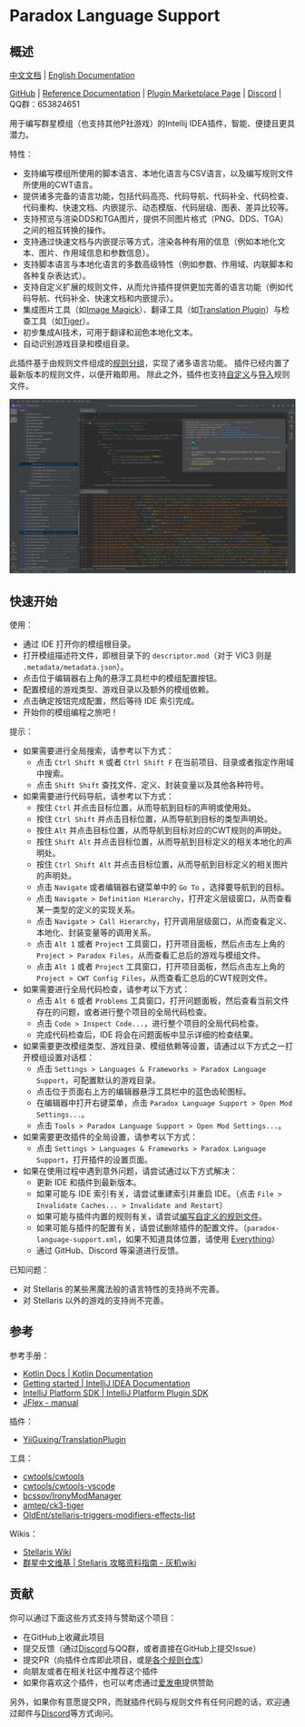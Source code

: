 # Paradox Language Support

## 概述

[中文文档](README.md) | [English Documentation](README_en.md)

[GitHub](https://github.com/DragonKnightOfBreeze/Paradox-Language-Support) |
[Reference Documentation](https://windea.icu/Paradox-Language-Support) |
[Plugin Marketplace Page](https://plugins.jetbrains.com/plugin/16825-paradox-language-support) |
[Discord](https://discord.gg/vBpbET2bXT) |
QQ群：653824651

用于编写群星模组（也支持其他P社游戏）的Intellij IDEA插件，智能、便捷且更具潜力。

特性：

- 支持编写模组所使用的脚本语言、本地化语言与CSV语言，以及编写规则文件所使用的CWT语言。
- 提供诸多完备的语言功能，包括代码高亮、代码导航、代码补全、代码检查、代码重构、快速文档、内嵌提示、动态模版、代码层级、图表、差异比较等。
- 支持预览与渲染DDS和TGA图片，提供不同图片格式（PNG、DDS、TGA）之间的相互转换的操作。
- 支持通过快速文档与内嵌提示等方式，渲染各种有用的信息（例如本地化文本、图片、作用域信息和参数信息）。
- 支持脚本语言与本地化语言的多数高级特性（例如参数、作用域、内联脚本和各种复杂表达式）。
- 支持自定义扩展的规则文件，从而允许插件提供更加完善的语言功能（例如代码导航、代码补全、快速文档和内嵌提示）。
- 集成图片工具（如[Image Magick](https://www.imagemagick.org)）、翻译工具（如[Translation Plugin](https://github.com/yiiguxing/TranslationPlugin)）与检查工具（如[Tiger](https://github.com/amtep/tiger)）。
- 初步集成AI技术，可用于翻译和润色本地化文本。
- 自动识别游戏目录和模组目录。

此插件基于由规则文件组成的[规则分组](https://windea.icu/Paradox-Language-Support/zh/config.html#config-group)，实现了诸多语言功能。
插件已经内置了最新版本的规则文件，以便开箱即用。
除此之外，插件也支持[自定义](https://windea.icu/Paradox-Language-Support/zh/config.html#writing-cwt-config-files)与[导入](https://windea.icu/Paradox-Language-Support/zh/config.html#importing-cwt-config-files)规则文件。

![](docs/images/preview_1_zh.png)

## 快速开始

使用：

- 通过 IDE 打开你的模组根目录。
- 打开模组描述符文件，即根目录下的 `descriptor.mod`（对于 VIC3 则是 `.metadata/metadata.json`）。
- 点击位于编辑器右上角的悬浮工具栏中的模组配置按钮。
- 配置模组的游戏类型、游戏目录以及额外的模组依赖。
- 点击确定按钮完成配置，然后等待 IDE 索引完成。
- 开始你的模组编程之旅吧！

提示：

- 如果需要进行全局搜索，请参考以下方式：
  - 点击 `Ctrl Shift R` 或者 `Ctrl Shift F` 在当前项目、目录或者指定作用域中搜索。
  - 点击 `Shift Shift` 查找文件、定义、封装变量以及其他各种符号。
- 如果需要进行代码导航，请参考以下方式：
  - 按住 `Ctrl` 并点击目标位置，从而导航到目标的声明或使用处。
  - 按住 `Ctrl Shift` 并点击目标位置，从而导航到目标的类型声明处。
  - 按住 `Alt` 并点击目标位置，从而导航到目标对应的CWT规则的声明处。
  - 按住 `Shift Alt` 并点击目标位置，从而导航到目标定义的相关本地化的声明处。
  - 按住 `Ctrl Shift Alt` 并点击目标位置，从而导航到目标定义的相关图片的声明处。
  - 点击 `Navigate` 或者编辑器右键菜单中的 `Go To` ，选择要导航到的目标。
  - 点击 `Navigate > Definition Hierarchy`，打开定义层级窗口，从而查看某一类型的定义的实现关系。
  - 点击 `Navigate > Call Hierarchy`，打开调用层级窗口，从而查看定义、本地化、封装变量等的调用关系。
  - 点击 `Alt 1` 或者 `Project` 工具窗口，打开项目面板，然后点击左上角的 `Project > Paradox Files`，从而查看汇总后的游戏与模组文件。
  - 点击 `Alt 1` 或者 `Project` 工具窗口，打开项目面板，然后点击左上角的 `Project > CWT Config Files`，从而查看汇总后的CWT规则文件。
- 如果需要进行全局代码检查，请参考以下方式：
  - 点击 `Alt 6` 或者 `Problems` 工具窗口，打开问题面板，然后查看当前文件存在的问题，或者进行整个项目的全局代码检查。
  - 点击 `Code > Inspect Code...`，进行整个项目的全局代码检查。
  - 完成代码检查后，IDE 将会在问题面板中显示详细的检查结果。
- 如果需要更改模组类型、游戏目录、模组依赖等设置，请通过以下方式之一打开模组设置对话框：
  - 点击 `Settings > Languages & Frameworks > Paradox Language Support`，可配置默认的游戏目录。
  - 点击位于页面右上方的编辑器悬浮工具栏中的蓝色齿轮图标。
  - 在编辑器中打开右键菜单，点击 `Paradox Language Support > Open Mod Settings...`。
  - 点击 `Tools > Paradox Language Support > Open Mod Settings...`。
- 如果需要更改插件的全局设置，请参考以下方式：
  - 点击 `Settings > Languages & Frameworks > Paradox Language Support`，打开插件的设置页面。
- 如果在使用过程中遇到意外问题，请尝试通过以下方式解决：
  - 更新 IDE 和插件到最新版本。
  - 如果可能与 IDE 索引有关，请尝试重建索引并重启 IDE。（点击 `File > Invalidate Caches... > Invalidate and Restart`）
  - 如果可能与插件内置的规则有关，请尝试[编写自定义的规则文件](config.md#writing-cwt-config-files)。
  - 如果可能与插件的配置有关，请尝试删除插件的配置文件。（`paradox-language-support.xml`，如果不知道具体位置，请使用 [Everything](https://www.voidtools.com)）
  - 通过 GitHub、Discord 等渠道进行反馈。

已知问题：

- 对 Stellaris 的某些黑魔法般的语言特性的支持尚不完善。
- 对 Stellaris 以外的游戏的支持尚不完善。

## 参考

参考手册：

- [Kotlin Docs | Kotlin Documentation](https://kotlinlang.org/docs/home.html)
- [Getting started | IntelliJ IDEA Documentation](https://www.jetbrains.com/help/idea/getting-started.html)
- [IntelliJ Platform SDK | IntelliJ Platform Plugin SDK](https://plugins.jetbrains.com/docs/intellij/welcome.html)
- [JFlex - manual](https://www.jflex.de/manual.html)

插件：

- [YiiGuxing/TranslationPlugin](https://github.com/YiiGuxing/TranslationPlugin)

工具：

- [cwtools/cwtools](https://github.com/cwtools/cwtools)
- [cwtools/cwtools-vscode](https://github.com/cwtools/cwtools-vscode)
- [bcssov/IronyModManager](https://github.com/bcssov/IronyModManager)
- [amtep/ck3-tiger](https://github.com/amtep/ck3-tiger)
- [OldEnt/stellaris-triggers-modifiers-effects-list](https://github.com/OldEnt/stellaris-triggers-modifiers-effects-list)

Wikis：

- [Stellaris Wiki](https://stellaris.paradoxwikis.com/Stellaris_Wiki)
- [群星中文维基 | Stellaris 攻略资料指南 - 灰机wiki](https://qunxing.huijiwiki.com/wiki/%E9%A6%96%E9%A1%B5)

## 贡献

你可以通过下面这些方式支持与赞助这个项目：

- 在GitHub上收藏此项目
- 提交反馈（通过[Discord](https://discord.gg/vBpbET2bXT)与QQ群，或者直接在GitHub上提交Issue）
- 提交PR（向插件仓库即此项目，或是[各个规则仓库](https://github.com/DragonKnightOfBreeze/Paradox-Language-Support/blob/master/cwt/README.md)）
- 向朋友或者在相关社区中推荐这个插件
- 如果你喜欢这个插件，也可以考虑通过[爱发电](https://afdian.com/a/dk_breeze)提供赞助

另外，如果你有意愿提交PR，而就插件代码与规则文件有任何问题的话，欢迎通过邮件与[Discord](https://discord.gg/vBpbET2bXT)等方式询问。